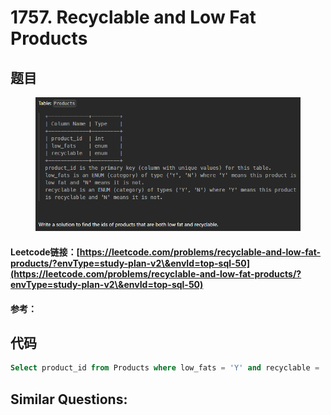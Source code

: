 # 1757. Recyclable and Low Fat Products

## 题目

<figure><img src="../../.gitbook/assets/image (6) (1) (1) (1) (1) (1) (1).png" alt=""><figcaption></figcaption></figure>

#### Leetcode链接：[https://leetcode.com/problems/recyclable-and-low-fat-products/?envType=study-plan-v2\&envId=top-sql-50](https://leetcode.com/problems/recyclable-and-low-fat-products/?envType=study-plan-v2\&envId=top-sql-50)

#### 参考：

## 代码

```sql
Select product_id from Products where low_fats = 'Y' and recyclable = 'Y'
```

## **Similar Questions:**&#x20;
